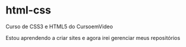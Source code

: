 # html-css
 Curso de CSS3 e HTML5 do CursoemVideo

 Estou aprendendo a criar sites e agora irei gerenciar
 meus repositórios